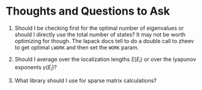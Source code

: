 # Thoughts and Questions to Ask

1. Should I be checking first for the optimal number of
    eigenvalues or should I directly use the total number
    of states? It may not be worth optimizing for though.
    The lapack docs tell to do a double call to zheev
    to get optimal `LWORK` and then set the `WORK` param.

2. Should I average over the localization lengths
    $ξ(E_i)$ or over the lyapunov exponents $γ(E_i)$?

3. What library should I use for sparse matrix 
    calculations?
